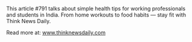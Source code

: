 This article #791 talks about simple health tips for working professionals and students in India. From home workouts to food habits — stay fit with Think News Daily.

Read more at: www.thinknewsdaily.com